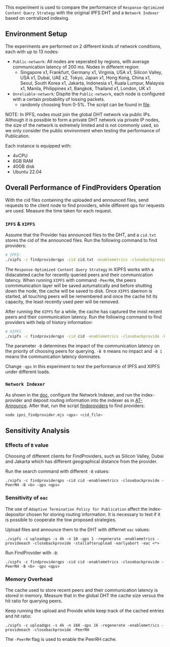 This experiment is used to compare the performance of `Response-Optimized Content Query Strategy` with the original IPFS DHT and a `Network Indexer` based on centralized indexing.

## Environment Setup

The experiments are performed on 2 different kinds of network conditions, each with up to 13 nodes:

- `Public-network`: All nodes are seperated by regions, with average communication latency of 200 ms. Nodes in different region: 
  - Singapore x1, Frankfurt, Germany x1, Virginia, USA x1, Silicon Valley, USA x1, Dubai, UAE x2, Tokyo, Japan x1, Hong Kong, China x1, Seoul, South Korea x1, Jakarta, Indonesia x1, Kuala Lumpur, Malaysia x1, Manila, Philippines x1, Bangkok, Thailand x1, London, UK x1
- `Unreliable-network`: Dispite the `Public-network`, each node is configured with a certain probability of lossing packets.
  - randomly choosing from 0-5%. The script can be found in [file](../tools/packet_loss_setup.sh).

NOTE: In IPFS, nodes must join the global DHT network via public IPs. Although it is possible to form a private DHT network via private IP nodes, the size of the network is extremely limited and is not commonly used, so we only consider the public environment when testing the performance of Publication.

Each instance is equipped with:
- 4vCPU
- 8GB RAM
- 40GB disk
- Ubuntu 22.04

## Overall Performance of FindProviders Operation 

With the cid files containing the uploaded and announced files, send requests to the client node to find providers, while different qps for requests are used. Measure the time taken for each request.

### `IPFS` & `XIPFS`

Assume that the Provider has announced files to the DHT, and a `cid.txt` stores the cid of the announced files. Run the following command to find providers:
```bash
# IPFS:
./xipfs -c findproviderqps -cid cid.txt -enablemetrics -closebackprovide -qps 1
```
The `Response-Optimized Content Query Strategy` in XIPFS works with a didacateted cache for recently queried peers and their communication latency. When running `XIPFS` with command `-PeerRH`, the peers commmunication layer will be saved aotumatically and before shutting down the node, the cache will be saved to disk. Once `XIPFS` daemon is started, all touching peers will be remembered and once the cache hit its capacity, the least recently used peer will be removed.

After running the `XIPFS` for a while, the cache has captured the most recent peers and their communication latency. Run the following command to find providers with help of history information:
```bash
# XIPFS
./xipfs -c findproviderqps -cid cid -enablemetrics -closebackprovide -PeerRH -B 0.95 -qps 1
```
The parameter `-B` determines the impact of the communication latency on the priority of choosing peers for querying. `-B 0` means no impact and `-B 1` means the communication latency dominates.

Change `-qps` in this experiment to test the performance of IPFS and XIPFS under different loads.

### `Network Indexer`
As shown in the [doc](../Centralized_Impelmentation/IPFS_Network_Indexer/instruction.md), configure the Network Indexer, and run the index-provider and deposit routing information into the indexer as in [AT-Announce](AT-Announce.md).
After that, run the script [findproviders](../Centralized_Impelmentation/IPFS_Network_Indexer/ipni_findprovider.mjs) to find providers:
```bash
node ipni_findprovider.mjs <qps> <cid_file>
```

## Sensitivity Analysis

### Effects of `B` value

Choosing of different clients for FindProviders, such as Silicon Valley, Dubai and Jakarta which has different geographical distance from the provider.

Run the search command with different `-B` values:
```
./xipfs -c findproviderqps -cid cid -enablemetrics -closebackprovide -PeerRH -B <b> -qps <qps>
```

### Sensitivity of `eac`

The use of `Adaptive Termination Policy for Publication` affect the index-depositor chosen for storing routing information. It is necessary to test if it is possible to cooperate the tow proposed strategies.

Upload files and announce them to the DHT with differnet `eac` values:
```
./xipfs -c uploadqps -s 4k -n 10 -qps 1 -regenerate -enablemetrics -provideeach -closebackprovide -stallafterupload -earlyabort -eac <*>
```

Run FindProvider with `-B`:
```
./xipfs -c findproviderqps -cid cid -enablemetrics -closebackprovide -PeerRH -B <b> -qps <qps>
```

### Memory Overhead

The cache used to store recent peers and their communication latency is stored in memory. 
Measure that in the global DHT the cache size versus the hit ratio for querying peers.

Keep running the upload and Provide while keep track of the cached entries and hit ratio:
```
./xipfs -c uploadqps -s 4k -n 160 -qps 16 -regenerate -enablemetrics -provideeach -closebackprovide -PeerRH
```
The `-PeerRH` flag is used to enable the PeerRH cache.

